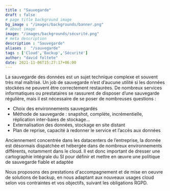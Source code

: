 ```yaml
---
title : "Sauvegarde"
draft : false
# page title background image
bg_image : "/images/backgrounds/banner.png"
# about image
image: "/images/backgrounds/sécurité.png"
# meta description
description : "Sauvegarde"
aliases :  "/sauvegarde"
tags : ['Cloud','Backup','Sécurité']
author: "david foltete"
date: 2021-11-06T15:27:17+06:00
---
```

La sauvegarde des données est un sujet technique complexe et souvent très mal maîtrisé.
Un job de sauvegarde n’est d’aucune utilité si les données stockées ne peuvent être correctement restaurées.
De nombreux services informatiques ou prestataires se rassurent de disposer d’une sauvegarde régulière, mais il est nécessaire de se poser de nombreuses questions :  

-	Choix des environnements sauvegardés
-	Méthode de sauvegarde : snapshot, complète, incrémentielle, réplication inter-baies de stockage…
-	Externalisation des données, stockage en site distant
-	Plan de reprise, capacité à redonner le service et l’accès aux données  

Anciennement concentrée dans les datacenters de l’entreprise, la donnée est désormais dispatchée et hébergée dans de nombreux environnements différents, notamment dans le cloud.
Il est donc important de dresser une cartographie intégrale du SI pour définir et mettre en œuvre une politique de sauvegarde fiable et adaptée

Nous proposons des prestations d'accompagnement et de mise en oeuvre de solutions de backup, en nous adaptant aux nouveaux usages cloud selon vos contraintes et vos objectifs, suivant les obligations RGPD.
